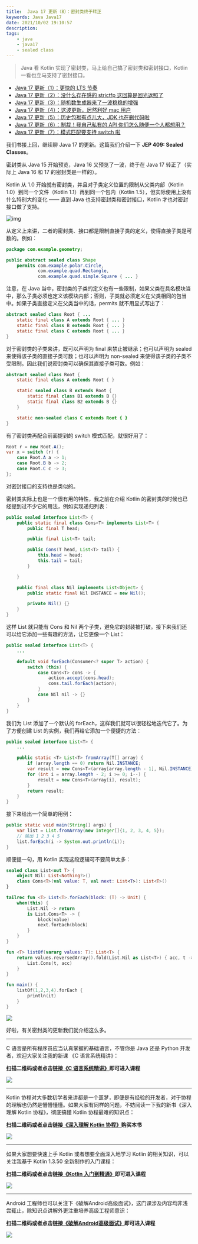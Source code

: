 ```yaml
---
title:  Java 17 更新（8）：密封类终于转正 
keywords: Java Java17 
date: 2021/10/02 19:10:57
description: 
tags: 
    - java
    - java17
    - sealed class 
---
```


> Java 看 Kotlin 实现了密封类，马上给自己搞了密封类和密封接口，Kotlin 一看也立马支持了密封接口。 



<!-- more -->




* [Java 17 更新（1）：更快的 LTS 节奏](https://www.bennyhuo.com/2021/09/26/Java17-Updates-01-intro/)
* [Java 17 更新（2）：没什么存在感的 strictfp 这回算是回光返照了](https://www.bennyhuo.com/2021/09/26/Java17-Updates-02-strictfp/)
* [Java 17 更新（3）：随机数生成器来了一波稳稳的增强](https://www.bennyhuo.com/2021/09/27/Java17-Updates-03-random/)
* [Java 17 更新（4）：这波更新，居然利好 mac 用户](https://www.bennyhuo.com/2021/09/27/Java17-Updates-04-mac/)
* [Java 17 更新（5）：历史包袱有点儿大，JDK 也在删代码啦](https://www.bennyhuo.com/2021/09/27/Java17-Updates-05-removed/)
* [Java 17 更新（6）：制裁！我自己私有的 API 你们怎么随便一个人都想用？](https://www.bennyhuo.com/2021/09/27/Java17-Updates-06-internals/)
* [Java 17 更新（7）：模式匹配要支持 switch 啦](https://www.bennyhuo.com/2021/10/02/Java17-Updates-07-switch/)

我们书接上回，继续聊 Java 17 的更新。这篇我们介绍一下 **JEP 409: Sealed Classes**。

密封类从 Java 15 开始预览，Java 16 又预览了一波，终于在 Java 17 转正了（实际上 Java 16 和 17 的密封类是一样的）。

Kotlin 从 1.0 开始就有密封类，并且对子类定义位置的限制从父类内部（Kotlin 1.0）到同一个文件（Kotlin 1.1）再到同一个包内（Kotlin 1.5），但实际使用上没有什么特别大的变化 —— 直到 Java 也支持密封类和密封接口，Kotlin 才也对密封接口做了支持。

![img](https://kotlinblog-1251218094.costj.myqcloud.com/6c8656be-f0d8-432e-9bfd-94a1fbd7cd6c/media/Java17-Updates-08-sealedclass/0D23EF1D.jpg)

从定义上来讲，二者的密封类、接口都是限制直接子类的定义，使得直接子类是可数的。例如：

```java
package com.example.geometry;

public abstract sealed class Shape 
    permits com.example.polar.Circle,
            com.example.quad.Rectangle,
            com.example.quad.simple.Square { ... }
```

注意，在 Java 当中，密封类的子类的定义也有一些限制，如果父类在具名模块当中，那么子类必须也定义该模块内部；否则，子类就必须定义在父类相同的包当中。如果子类直接定义在父类当中的话，permits 就不用显式写出了：

```java
abstract sealed class Root { ... 
    static final class A extends Root { ... }
    static final class B extends Root { ... }
    static final class C extends Root { ... }
}
```

对于密封类的子类来讲，既可以声明为 final 来禁止被继承；也可以声明为 sealed 来使得该子类的直接子类可数；也可以声明为 non-sealed 来使得该子类的子类不受限制。因此我们说密封类可以确保其直接子类可数。例如：

```java
abstract sealed class Root {
    static final class A extends Root { }

    static sealed class B extends Root {
        static final class B1 extends B {}
        static final class B2 extends B {}
    }

    static non-sealed class C extends Root { }
}
```

有了密封类再配合前面提到的 switch 模式匹配，就很好用了：

```java
Root r = new Root.A();
var x = switch (r) {
    case Root.A a -> 1;
    case Root.B b -> 2;
    case Root.C c -> 3;
};
```

对密封接口的支持也是类似的。

密封类实际上也是一个很有用的特性，我之前在介绍 Kotlin 的密封类的时候也已经提到过不少它的用法，例如实现递归列表：

```java
public sealed interface List<T> {
    public static final class Cons<T> implements List<T> {
        public final T head;

        public final List<T> tail;

        public Cons(T head, List<T> tail) {
            this.head = head;
            this.tail = tail;
        }

    }

    public final class Nil implements List<Object> {
        public static final Nil INSTANCE = new Nil();

        private Nil() {}
    }
}
```

这样 List 就只能有 Cons 和 Nil 两个子类，避免它的封装被打破。接下来我们还可以给它添加一些有趣的方法，让它更像一个 List：

```java
public sealed interface List<T> {
    ...

    default void forEach(Consumer<? super T> action) {
        switch (this) {
            case Cons<T> cons -> {
                action.accept(cons.head);
                cons.tail.forEach(action);
            }
            case Nil nil -> {}
        }
    }
}
```

我们为 List 添加了一个默认的 forEach，这样我们就可以很轻松地迭代它了。为了方便创建 List 的实例，我们再给它添加一个便捷的方法：

```java
public sealed interface List<T> {
    ...

    public static <T> List<T> fromArray(T[] array) {
        if (array.length == 0) return Nil.INSTANCE;
        var result = new Cons<T>(array[array.length - 1], Nil.INSTANCE);
        for (int i = array.length - 2; i >= 0; i--) {
            result = new Cons<T>(array[i], result);
        }
        return result;
    }
}
```

接下来给出一个简单的用例：

```java
public static void main(String[] args) {
    var list = List.fromArray(new Integer[]{1, 2, 3, 4, 5});
    // 输出 1 2 3 4 5
    list.forEach(i -> System.out.println(i));
}
```

顺便提一句，用 Kotlin 实现这段逻辑可不要简单太多：

```kotlin
sealed class List<out T> {
    object Nil: List<Nothing?>()
    class Cons<T>(val value: T, val next: List<T>): List<T>()
}

tailrec fun <T> List<T>.forEach(block: (T) -> Unit) {
    when(this) {
        List.Nil -> return
        is List.Cons<T> -> {
            block(value)
            next.forEach(block)
        }
    }
}

fun <T> listOf(vararg values: T): List<T> {
    return values.reversedArray().fold(List.Nil as List<T>) { acc, t ->
        List.Cons(t, acc)
    }
}

fun main() {
    listOf(1,2,3,4).forEach {
        println(it)
    }
}
```

![](https://kotlinblog-1251218094.costj.myqcloud.com/6c8656be-f0d8-432e-9bfd-94a1fbd7cd6c/media/Java17-Updates/746A07D3.gif)

好啦，有关密封类的更新我们就介绍这么多。


---


C 语言是所有程序员应当认真掌握的基础语言，不管你是 Java 还是 Python 开发者，欢迎大家关注我的新课 《C 语言系统精讲》：

**扫描二维码或者点击链接[《C 语言系统精讲》](https://coding.imooc.com/class/463.html)即可进入课程**

![](https://kotlinblog-1251218094.costj.myqcloud.com/9e300468-a645-433d-ae41-60b3eaa97f5a/media/program_in_c.png)


--- 

Kotlin 协程对大多数初学者来讲都是一个噩梦，即便是有经验的开发者，对于协程的理解也仍然是懵懵懂懂。如果大家有同样的问题，不妨阅读一下我的新书《深入理解 Kotlin 协程》，彻底搞懂 Kotlin 协程最难的知识点：

**扫描二维码或者点击链接[《深入理解 Kotlin 协程》](https://item.jd.com/12898592.html)购买本书**

![](https://kotlinblog-1251218094.costj.myqcloud.com/9e300468-a645-433d-ae41-60b3eaa97f5a/media/understanding_kotlin_coroutines.png)

---

如果大家想要快速上手 Kotlin 或者想要全面深入地学习 Kotlin 的相关知识，可以关注我基于 Kotlin 1.3.50 全新制作的入门课程：

**扫描二维码或者点击链接[《Kotlin 入门到精通》](https://coding.imooc.com/class/398.html)即可进入课程**

![](https://kotlinblog-1251218094.costj.myqcloud.com/40b0da7d-0147-44b3-9d08-5755dbf33b0b/media/exported_qrcode_image_256.png)

---

Android 工程师也可以关注下《破解Android高级面试》，这门课涉及内容均非浅尝辄止，除知识点讲解外更注重培养高级工程师意识：

**扫描二维码或者点击链接[《破解Android高级面试》](https://s.imooc.com/SBS30PR)即可进入课程**

![](https://kotlinblog-1251218094.costj.myqcloud.com/9ab6e571-684b-4108-9600-a9e3981e7aca/media/15520936284634.jpg)

